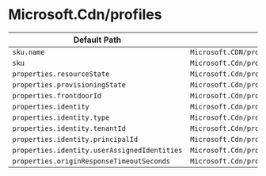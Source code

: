 # Microsoft.Cdn/profiles

| Default Path | Alias |
|---|---|
| `sku.name` | `Microsoft.CDN/profiles/sku.name` |
| `sku` | `Microsoft.Cdn/profiles/sku` |
| `properties.resourceState` | `Microsoft.Cdn/profiles/resourceState` |
| `properties.provisioningState` | `Microsoft.Cdn/profiles/provisioningState` |
| `properties.frontdoorId` | `Microsoft.Cdn/profiles/frontdoorId` |
| `properties.identity` | `Microsoft.Cdn/profiles/identity` |
| `properties.identity.type` | `Microsoft.Cdn/profiles/identity.type` |
| `properties.identity.tenantId` | `Microsoft.Cdn/profiles/identity.tenantId` |
| `properties.identity.principalId` | `Microsoft.Cdn/profiles/identity.principalId` |
| `properties.identity.userAssignedIdentities` | `Microsoft.Cdn/profiles/identity.userAssignedIdentities` |
| `properties.originResponseTimeoutSeconds` | `Microsoft.Cdn/profiles/originResponseTimeoutSeconds` |

